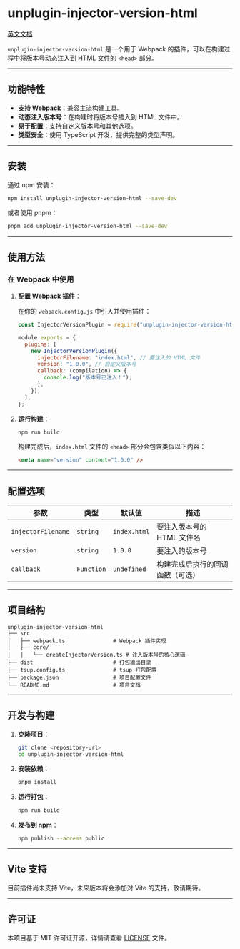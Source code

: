 # unplugin-injector-version-html

[英文文档](./README-en.md)

`unplugin-injector-version-html` 是一个用于 Webpack 的插件，可以在构建过程中将版本号动态注入到 HTML 文件的 `<head>` 部分。

---

## 功能特性

- **支持 Webpack**：兼容主流构建工具。
- **动态注入版本号**：在构建时将版本号插入到 HTML 文件中。
- **易于配置**：支持自定义版本号和其他选项。
- **类型安全**：使用 TypeScript 开发，提供完整的类型声明。

---

## 安装

通过 npm 安装：

```bash
npm install unplugin-injector-version-html --save-dev
```

或者使用 pnpm：

```bash
pnpm add unplugin-injector-version-html --save-dev
```

---

## 使用方法

### 在 Webpack 中使用

1. **配置 Webpack 插件**：

   在你的 `webpack.config.js` 中引入并使用插件：

   ```javascript
   const InjectorVersionPlugin = require("unplugin-injector-version-html/webpack");

   module.exports = {
     plugins: [
       new InjectorVersionPlugin({
         injectorFilename: "index.html", // 要注入的 HTML 文件
         version: "1.0.0", // 自定义版本号
         callback: (compilation) => {
           console.log("版本号已注入！");
         },
       }),
     ],
   };
   ```

2. **运行构建**：

   ```bash
   npm run build
   ```

   构建完成后，`index.html` 文件的 `<head>` 部分会包含类似以下内容：

   ```html
   <meta name="version" content="1.0.0" />
   ```

---

## 配置选项

| 参数               | 类型       | 默认值       | 描述                             |
| ------------------ | ---------- | ------------ | -------------------------------- |
| `injectorFilename` | `string`   | `index.html` | 要注入版本号的 HTML 文件名       |
| `version`          | `string`   | `1.0.0`      | 要注入的版本号                   |
| `callback`         | `Function` | `undefined`  | 构建完成后执行的回调函数（可选） |

---

## 项目结构

```
unplugin-injector-version-html
├── src
│   ├── webpack.ts               # Webpack 插件实现
│   ├── core/
│   │   └── createInjectorVersion.ts # 注入版本号的核心逻辑
├── dist                         # 打包输出目录
├── tsup.config.ts               # tsup 打包配置
├── package.json                 # 项目配置文件
└── README.md                    # 项目文档
```

---

## 开发与构建

1. **克隆项目**：

   ```bash
   git clone <repository-url>
   cd unplugin-injector-version-html
   ```

2. **安装依赖**：

   ```bash
   pnpm install
   ```

3. **运行打包**：

   ```bash
   npm run build
   ```

4. **发布到 npm**：

   ```bash
   npm publish --access public
   ```

---

## Vite 支持

目前插件尚未支持 Vite，未来版本将会添加对 Vite 的支持，敬请期待。

---

## 许可证

本项目基于 MIT 许可证开源，详情请查看 [LICENSE](./LICENSE) 文件。
